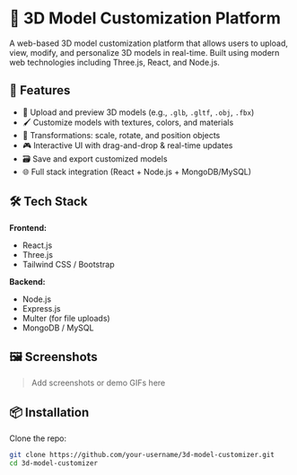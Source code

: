 # 🧊 3D Model Customization Platform

A web-based 3D model customization platform that allows users to upload, view, modify, and personalize 3D models in real-time. Built using modern web technologies including Three.js, React, and Node.js.

## 🚀 Features

- 🔄 Upload and preview 3D models (e.g., `.glb`, `.gltf`, `.obj`, `.fbx`)
- 🖌️ Customize models with textures, colors, and materials
- 🔧 Transformations: scale, rotate, and position objects
- 🎮 Interactive UI with drag-and-drop & real-time updates
- 🗃️ Save and export customized models
- 🌐 Full stack integration (React + Node.js + MongoDB/MySQL)

## 🛠️ Tech Stack

**Frontend:**
- React.js
- Three.js
- Tailwind CSS / Bootstrap

**Backend:**
- Node.js
- Express.js
- Multer (for file uploads)
- MongoDB / MySQL

## 🖼️ Screenshots

> Add screenshots or demo GIFs here

## 📦 Installation

Clone the repo:

```bash
git clone https://github.com/your-username/3d-model-customizer.git
cd 3d-model-customizer
